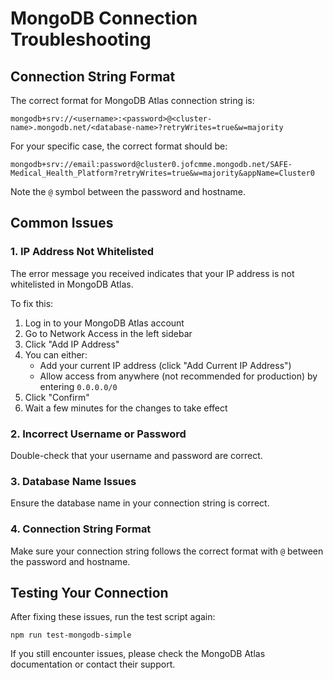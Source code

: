 # MongoDB Connection Troubleshooting

## Connection String Format

The correct format for MongoDB Atlas connection string is:

```
mongodb+srv://<username>:<password>@<cluster-name>.mongodb.net/<database-name>?retryWrites=true&w=majority
```

For your specific case, the correct format should be:

```
mongodb+srv://email:password@cluster0.jofcmme.mongodb.net/SAFE-Medical_Health_Platform?retryWrites=true&w=majority&appName=Cluster0
```

Note the `@` symbol between the password and hostname.

## Common Issues

### 1. IP Address Not Whitelisted

The error message you received indicates that your IP address is not whitelisted in MongoDB Atlas.

To fix this:

1. Log in to your MongoDB Atlas account
2. Go to Network Access in the left sidebar
3. Click "Add IP Address"
4. You can either:
   - Add your current IP address (click "Add Current IP Address")
   - Allow access from anywhere (not recommended for production) by entering `0.0.0.0/0`
5. Click "Confirm"
6. Wait a few minutes for the changes to take effect

### 2. Incorrect Username or Password

Double-check that your username and password are correct.

### 3. Database Name Issues

Ensure the database name in your connection string is correct.

### 4. Connection String Format

Make sure your connection string follows the correct format with `@` between the password and hostname.

## Testing Your Connection

After fixing these issues, run the test script again:

```
npm run test-mongodb-simple
```

If you still encounter issues, please check the MongoDB Atlas documentation or contact their support. 